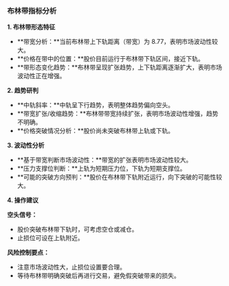 ### 布林带指标分析

**1. 布林带形态特征**

- **带宽分析：**当前布林带上下轨距离（带宽）为 8.77，表明市场波动性较大。
- **价格在带中的位置：**股价目前运行于布林带下轨区间，接近下轨。
- **带形态变化趋势：**布林带呈现扩张趋势，上下轨距离逐渐扩大，表明市场波动性正在增强。

**2. 趋势研判**

- **中轨斜率：**中轨呈下行趋势，表明整体趋势偏向空头。
- **带宽扩张/收缩趋势：**布林带带宽持续扩张，表明市场波动性增强，趋势不明确。
- **价格突破情况分析：**股价尚未突破布林带上轨或下轨。

**3. 波动性分析**

- **基于带宽判断市场波动性：**带宽的扩张表明市场波动性较大。
- **压力支撑位判断：**上轨为短期压力位，下轨为短期支撑位。
- **可能的突破方向预判：**股价在布林带下轨附近运行，向下突破的可能性较大。

**4. 操作建议**

**空头信号：**

- 股价突破布林带下轨时，可考虑空仓或减仓。
- 止损位可设在上轨附近。

**风险控制要点：**

- 注意市场波动性大，止损位设置要合理。
- 等待布林带明确突破后再进行交易，避免假突破带来的损失。